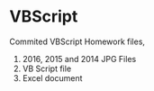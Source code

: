# VBScript
Commited VBScript Homework files,

1. 2016, 2015 and 2014 JPG Files
2. VB Script file
3. Excel document
